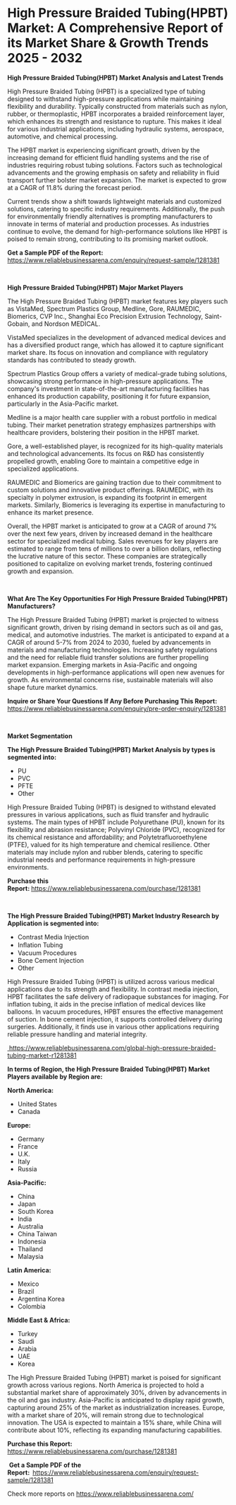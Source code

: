 <p><h1>High Pressure Braided Tubing(HPBT) Market: A Comprehensive Report of its Market Share & Growth Trends 2025 - 2032</h1></p><p><strong>High Pressure Braided Tubing(HPBT) Market Analysis and Latest Trends</strong></p>
<p><p>High Pressure Braided Tubing (HPBT) is a specialized type of tubing designed to withstand high-pressure applications while maintaining flexibility and durability. Typically constructed from materials such as nylon, rubber, or thermoplastic, HPBT incorporates a braided reinforcement layer, which enhances its strength and resistance to rupture. This makes it ideal for various industrial applications, including hydraulic systems, aerospace, automotive, and chemical processing.</p><p>The HPBT market is experiencing significant growth, driven by the increasing demand for efficient fluid handling systems and the rise of industries requiring robust tubing solutions. Factors such as technological advancements and the growing emphasis on safety and reliability in fluid transport further bolster market expansion. The market is expected to grow at a CAGR of 11.8% during the forecast period. </p><p>Current trends show a shift towards lightweight materials and customized solutions, catering to specific industry requirements. Additionally, the push for environmentally friendly alternatives is prompting manufacturers to innovate in terms of material and production processes. As industries continue to evolve, the demand for high-performance solutions like HPBT is poised to remain strong, contributing to its promising market outlook.</p></p>
<p><strong>Get a Sample PDF of the Report:&nbsp;</strong> <a href="https://www.reliablebusinessarena.com/enquiry/request-sample/1281381?utm_campaign=2461&utm_medium=2&utm_source=Github&utm_content=ia&utm_term=24032025&utm_id=high-pressure-braided-tubinghpbt">https://www.reliablebusinessarena.com/enquiry/request-sample/1281381</a></p>
<p>&nbsp;</p>
<p><strong>High Pressure Braided Tubing(HPBT) Major Market Players</strong></p>
<p><p>The High Pressure Braided Tubing (HPBT) market features key players such as VistaMed, Spectrum Plastics Group, Medline, Gore, RAUMEDIC, Biomerics, CVP Inc., Shanghai Eco Precision Extrusion Technology, Saint-Gobain, and Nordson MEDICAL. </p><p>VistaMed specializes in the development of advanced medical devices and has a diversified product range, which has allowed it to capture significant market share. Its focus on innovation and compliance with regulatory standards has contributed to steady growth. </p><p>Spectrum Plastics Group offers a variety of medical-grade tubing solutions, showcasing strong performance in high-pressure applications. The company's investment in state-of-the-art manufacturing facilities has enhanced its production capability, positioning it for future expansion, particularly in the Asia-Pacific market.</p><p>Medline is a major health care supplier with a robust portfolio in medical tubing. Their market penetration strategy emphasizes partnerships with healthcare providers, bolstering their position in the HPBT market. </p><p>Gore, a well-established player, is recognized for its high-quality materials and technological advancements. Its focus on R&D has consistently propelled growth, enabling Gore to maintain a competitive edge in specialized applications.</p><p>RAUMEDIC and Biomerics are gaining traction due to their commitment to custom solutions and innovative product offerings. RAUMEDIC, with its specialty in polymer extrusion, is expanding its footprint in emergent markets. Similarly, Biomerics is leveraging its expertise in manufacturing to enhance its market presence.</p><p>Overall, the HPBT market is anticipated to grow at a CAGR of around 7% over the next few years, driven by increased demand in the healthcare sector for specialized medical tubing. Sales revenues for key players are estimated to range from tens of millions to over a billion dollars, reflecting the lucrative nature of this sector. These companies are strategically positioned to capitalize on evolving market trends, fostering continued growth and expansion.</p></p>
<p>&nbsp;</p>
<p><strong>What Are The Key Opportunities For High Pressure Braided Tubing(HPBT) Manufacturers?</strong></p>
<p><p>The High Pressure Braided Tubing (HPBT) market is projected to witness significant growth, driven by rising demand in sectors such as oil and gas, medical, and automotive industries. The market is anticipated to expand at a CAGR of around 5-7% from 2024 to 2030, fueled by advancements in materials and manufacturing technologies. Increasing safety regulations and the need for reliable fluid transfer solutions are further propelling market expansion. Emerging markets in Asia-Pacific and ongoing developments in high-performance applications will open new avenues for growth. As environmental concerns rise, sustainable materials will also shape future market dynamics.</p></p>
<p><strong>Inquire or Share Your Questions If Any Before Purchasing This Report:</strong> <a href="https://www.reliablebusinessarena.com/enquiry/pre-order-enquiry/1281381?utm_campaign=2461&utm_medium=2&utm_source=Github&utm_content=ia&utm_term=24032025&utm_id=high-pressure-braided-tubinghpbt">https://www.reliablebusinessarena.com/enquiry/pre-order-enquiry/1281381</a></p>
<p>&nbsp;</p>
<p><strong>Market Segmentation</strong></p>
<p><strong>The High Pressure Braided Tubing(HPBT) Market Analysis by types is segmented into:</strong></p>
<p><ul><li>PU</li><li>PVC</li><li>PFTE</li><li>Other</li></ul></p>
<p><p>High Pressure Braided Tubing (HPBT) is designed to withstand elevated pressures in various applications, such as fluid transfer and hydraulic systems. The main types of HPBT include Polyurethane (PU), known for its flexibility and abrasion resistance; Polyvinyl Chloride (PVC), recognized for its chemical resistance and affordability; and Polytetrafluoroethylene (PTFE), valued for its high temperature and chemical resilience. Other materials may include nylon and rubber blends, catering to specific industrial needs and performance requirements in high-pressure environments.</p></p>
<p><strong>Purchase this Report:&nbsp;</strong><a href="https://www.reliablebusinessarena.com/purchase/1281381?utm_campaign=2461&utm_medium=2&utm_source=Github&utm_content=ia&utm_term=24032025&utm_id=high-pressure-braided-tubinghpbt">https://www.reliablebusinessarena.com/purchase/1281381</a></p>
<p>&nbsp;</p>
<p><strong>The High Pressure Braided Tubing(HPBT) Market Industry Research by Application is segmented into:</strong></p>
<p><ul><li>Contrast Media Injection</li><li>Inﬂation Tubing</li><li>Vacuum Procedures</li><li>Bone Cement Injection</li><li>Other</li></ul></p>
<p><p>High Pressure Braided Tubing (HPBT) is utilized across various medical applications due to its strength and flexibility. In contrast media injection, HPBT facilitates the safe delivery of radiopaque substances for imaging. For inflation tubing, it aids in the precise inflation of medical devices like balloons. In vacuum procedures, HPBT ensures the effective management of suction. In bone cement injection, it supports controlled delivery during surgeries. Additionally, it finds use in various other applications requiring reliable pressure handling and material integrity.</p></p>
<p><a href="https://www.reliablebusinessarena.com/global-high-pressure-braided-tubing-market-r1281381?utm_campaign=2461&utm_medium=2&utm_source=Github&utm_content=ia&utm_term=24032025&utm_id=high-pressure-braided-tubinghpbt">&nbsp;https://www.reliablebusinessarena.com/global-high-pressure-braided-tubing-market-r1281381</a></p>
<p><strong>In terms of Region, the High Pressure Braided Tubing(HPBT) Market Players available by Region are:</strong></p>
<p>
    <p> <strong> North America: </strong>
        <ul>
            <li>United States</li>
            <li>Canada</li>
        </ul>
        </p> 
    <p> <strong> Europe: </strong>
        <ul>
            <li>Germany</li>
            <li>France</li>
            <li>U.K.</li>
            <li>Italy</li>
            <li>Russia</li>
        </ul>
        </p> 
    <p> <strong> Asia-Pacific: </strong>
        <ul>
            <li>China</li>
            <li>Japan</li>
            <li>South Korea</li>
            <li>India</li>
            <li>Australia</li>
            <li>China Taiwan</li>
            <li>Indonesia</li>
            <li>Thailand</li>
            <li>Malaysia</li>
        </ul>
        </p> 
    <p> <strong> Latin America: </strong>
        <ul>
            <li>Mexico</li>
            <li>Brazil</li>
            <li>Argentina Korea</li>
            <li>Colombia</li>
        </ul>
        </p> 
    <p> <strong> Middle East & Africa: </strong>
        <ul>
            <li>Turkey</li>
            <li>Saudi</li>
            <li>Arabia</li>
            <li>UAE</li>
            <li>Korea</li>
        </ul>
    </p>
    </p>
<p><p>The High Pressure Braided Tubing (HPBT) market is poised for significant growth across various regions. North America is projected to hold a substantial market share of approximately 30%, driven by advancements in the oil and gas industry. Asia-Pacific is anticipated to display rapid growth, capturing around 25% of the market as industrialization increases. Europe, with a market share of 20%, will remain strong due to technological innovation. The USA is expected to maintain a 15% share, while China will contribute about 10%, reflecting its expanding manufacturing capabilities.</p></p>
<p><strong>Purchase this Report: </strong><a href="https://www.reliablebusinessarena.com/purchase/1281381?utm_campaign=2461&utm_medium=2&utm_source=Github&utm_content=ia&utm_term=24032025&utm_id=high-pressure-braided-tubinghpbt">https://www.reliablebusinessarena.com/purchase/1281381</a></p>
<p>&nbsp;<strong>Get a Sample PDF of the Report:&nbsp;&nbsp;</strong><a href="https://www.reliablebusinessarena.com/enquiry/request-sample/1281381?utm_campaign=2461&utm_medium=2&utm_source=Github&utm_content=ia&utm_term=24032025&utm_id=high-pressure-braided-tubinghpbt">https://www.reliablebusinessarena.com/enquiry/request-sample/1281381</a></p>
<p><strong></strong></p>
<p>Check more reports on <a href="https://www.reliablebusinessarena.com/?utm_campaign=2461&utm_medium=2&utm_source=Github&utm_content=ia&utm_term=24032025&utm_id=high-pressure-braided-tubinghpbt">https://www.reliablebusinessarena.com/</a></p>